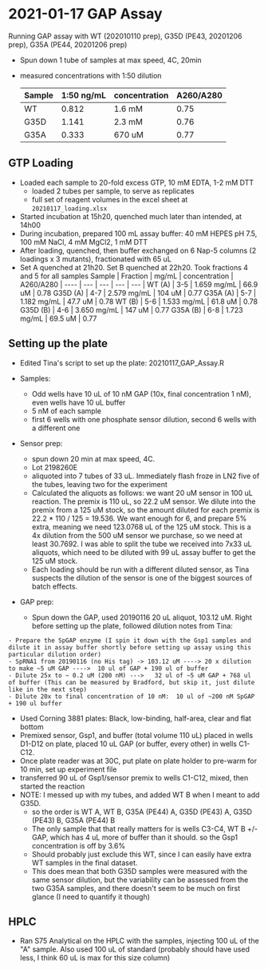 # 2021-01-17 GAP Assay

Running GAP assay with WT (202010110 prep), G35D (PE43, 20201206 prep), G35A (PE44, 20201206 prep)

- Spun down 1 tube of samples at max speed, 4C, 20min
- measured concentrations with 1:50 dilution

  Sample | 1:50 ng/mL | concentration | A260/A280 |
  ---- | --- | --- | --- | 
  WT   | 0.812 | 1.6 mM | 0.75 |
  G35D | 1.141 | 2.3 mM | 0.76 |
  G35A | 0.333 | 670 uM | 0.77 |

## GTP Loading

- Loaded each sample to 20-fold excess GTP, 10 mM EDTA, 1-2 mM DTT
    - loaded 2 tubes per sample, to serve as replicates
    - full set of reagent volumes in the excel sheet at `20210117_loading.xlsx`
- Started incubation at 15h20, quenched much later than intended, at 14h00
- During incubation, prepared 100 mL assay buffer: 40 mM HEPES pH 7.5, 100 mM NaCl, 4 mM MgCl2, 1 mM DTT
- After loading, quenched, then buffer exchanged on 6 Nap-5 columns (2 loadings x 3 mutants), fractionated with 65 uL
- Set A quenched at 21h20. Set B quenched at 22h20. Took fractions 4 and 5 for all samples
    Sample | Fraction | mg/mL | concentration | A260/A280 |
    ---- | --- | --- | --- | --- | 
    WT (A)   | 3-5 | 1.659 mg/mL | 66.9 uM | 0.78
    G35D (A) | 4-7 | 2.579 mg/mL | 104 uM | 0.77
    G35A (A) | 5-7 | 1.182 mg/mL | 47.7 uM | 0.78
    WT (B)   | 5-6 | 1.533 mg/mL | 61.8 uM | 0.78
    G35D (B) | 4-6 | 3.650 mg/mL | 147 uM | 0.77
    G35A (B) | 6-8 | 1.723 mg/mL | 69.5 uM | 0.77

## Setting up the plate
- Edited Tina's script to set up the plate: 20210117_GAP_Assay.R
- Samples:
    - Odd wells have 10 uL of 10 nM GAP (10x, final concentration 1 nM), even wells have 10 uL buffer
    - 5 nM of each sample
    - first 6 wells with one phosphate sensor dilution, second 6 wells with a different one

- Sensor prep:
    - spun down 20 min at max speed, 4C.
    - Lot 2198260E
    - aliquoted into 7 tubes of 33 uL. Immediately flash froze in LN2 five of the tubes, leaving two for the experiment
    - Calculated the aliquots as follows: we want 20 uM sensor in 100 uL reaction. The premix is 110 uL, so 22.2 uM sensor. We dilute into the premix from a 125 uM stock, so the amount diluted for each premix is 22.2 * 110 / 125 = 19.536. We want enough for 6, and prepare 5% extra, meaning we need 123.0768 uL of the 125 uM stock. This is a 4x dilution from the 500 uM sensor we purchase, so we need at least 30.7692. I was able to split the tube we received into 7x33 uL aliquots, which need to be diluted with 99 uL assay buffer to get the 125 uM stock.
    - Each loading should be run with a different diluted sensor, as Tina suspects the dilution of the sensor is one of the biggest sources of batch effects. 

- GAP prep:
    - Spun down the GAP, used 20190116 20 uL aliquot, 103.12 uM. Right before setting up the plate, followed dilution notes from Tina:

```{note}
- Prepare the SpGAP enzyme (I spin it down with the Gsp1 samples and dilute it in assay buffer shortly before setting up assay using this particular dilution order)
- SpRNA1 from 20190116 (no His tag) -> 103.12 uM ----> 20 x dilution to make ~5 uM GAP ---->  10 ul of GAP + 190 ul of buffer
- Dilute 25x to ~ 0.2 uM (200 nM) --->   32 ul of ~5 uM GAP + 768 ul of buffer (This can be measured by Bradford, but skip it, just dilute like in the next step)
- Dilute 20x to final concentration of 10 nM:  10 ul of ~200 nM SpGAP + 190 ul buffer
```

- Used Corning 3881 plates: Black, low-binding, half-area, clear and flat bottom
- Premixed sensor, Gsp1, and buffer (total volume 110 uL) placed in wells D1-D12 on plate, placed 10 uL GAP (or buffer, every other) in wells C1-C12.
- Once plate reader was at 30C, put plate on plate holder to pre-warm for 10 min, set up experiment file
- transferred 90 uL of Gsp1/sensor premix to wells C1-C12, mixed, then started the reaction
- NOTE: I messed up with my tubes, and added WT B when I meant to add G35D.
    - so the order is WT A, WT B, G35A (PE44) A, G35D (PE43) A, G35D (PE43) B, G35A (PE44) B
    - The only sample that that really matters for is wells C3-C4, WT B +/- GAP, which has 4 uL more of buffer than it should. so the Gsp1 concentration is off by 3.6%
    - Should probably just exclude this WT, since I can easily have extra WT samples in the final dataset.
    - This does mean that both G35D samples were measured with the same sensor dilution, but the variability can be assessed from the two G35A samples, and there doesn't seem to be much on first glance (I need to quantify it though)

## HPLC
- Ran S75 Analytical on the HPLC with the samples, injecting 100 uL of the "A" sample. Also used 100 uL of standard (probably should have used less, I think 60 uL is max for this size column)
